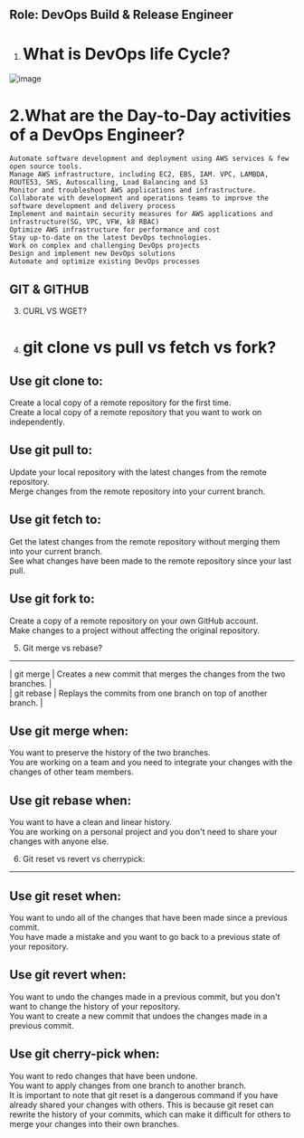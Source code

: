 Role: DevOps Build & Release Engineer  
--------------------------------
1. What is DevOps life Cycle?
   ========================
![image](https://github.com/devopsmails/devops/assets/119680288/70ad82bc-d87c-4320-8700-83c18116b921)

2.What are the Day-to-Day activities of a DevOps Engineer?
=========================================================
```
Automate software development and deployment using AWS services & few open source tools. 
Manage AWS infrastructure, including EC2, EBS, IAM. VPC, LAMBDA, ROUTE53, SNS, Autoscalling, Load Balancing and S3
Monitor and troubleshoot AWS applications and infrastructure. 
Collaborate with development and operations teams to improve the software development and delivery process
Implement and maintain security measures for AWS applications and infrastructure(SG, VPC, VFW, k8 RBAC)
Optimize AWS infrastructure for performance and cost
Stay up-to-date on the latest DevOps technologies.
Work on complex and challenging DevOps projects
Design and implement new DevOps solutions
Automate and optimize existing DevOps processes
```
GIT & GITHUB 
--------------
3. CURL VS WGET?
4. git clone vs pull vs fetch vs fork?
   ===================================
Use git clone to:  
--------------
Create a local copy of a remote repository for the first time.  
Create a local copy of a remote repository that you want to work on independently.  

Use git pull to:
--------------
Update your local repository with the latest changes from the remote repository.  
Merge changes from the remote repository into your current branch.  

Use git fetch to:  
------------------
Get the latest changes from the remote repository without merging them into your current branch.  
See what changes have been made to the remote repository since your last pull.  

Use git fork to: 
----------------
Create a copy of a remote repository on your own GitHub account.  
Make changes to a project without affecting the original repository.  

5. Git merge vs rebase?
--------------
| git merge | Creates a new commit that merges the changes from the two branches. |  
| git rebase | Replays the commits from one branch on top of another branch. |  

Use git merge when:  
-----------------
You want to preserve the history of the two branches.  
You are working on a team and you need to integrate your changes with the changes of other team members.  

Use git rebase when:  
-----------------
You want to have a clean and linear history.  
You are working on a personal project and you don't need to share your changes with anyone else.  

6. Git reset vs revert vs cherrypick:
--------------------------------
Use git reset when:  
-----------------
You want to undo all of the changes that have been made since a previous commit.  
You have made a mistake and you want to go back to a previous state of your repository.  

Use git revert when:  
-----------------------
You want to undo the changes made in a previous commit, but you don't want to change the history of your repository.  
You want to create a new commit that undoes the changes made in a previous commit.   

Use git cherry-pick when: 
---------------------
You want to redo changes that have been undone.  
You want to apply changes from one branch to another branch.  
It is important to note that git reset is a dangerous command if you have already shared your changes with others. This is because git   reset can rewrite the history of your commits, which can make it difficult for others to merge your changes into their own branches.  
